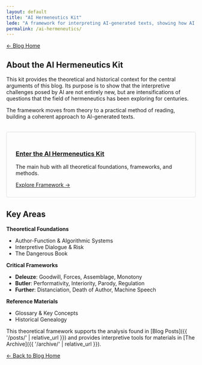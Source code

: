 ```yaml
---
layout: default
title: "AI Hermeneutics Kit"
lede: "A framework for interpreting AI-generated texts, showing how AI challenges intensify centuries-old hermeneutical questions."
permalink: /ai-hermeneutics/
---
```


<div class="top-links">
<a href="{{ '/' | relative_url }}" class="quickkit-pill-small">← Blog Home</a>
</div>

## About the AI Hermeneutics Kit

This kit provides the theoretical and historical context for the central arguments of this blog. Its purpose is to show that the interpretive challenges posed by AI are not entirely new, but are intensifications of questions that the field of hermeneutics has been exploring for centuries.

The framework moves from theory to a practical method of reading, building a coherent approach to AI-generated texts.

<div class="kit-card" style="border: 1px solid #ddd; padding: 1.5rem; border-radius: 4px; margin: 2rem 0;">
<h3><a href="{{ '/ai-hermeneutics/ai-hermeneutics-kit/' | relative_url }}">Enter the AI Hermeneutics Kit</a></h3>
<p>The main hub with all theoretical foundations, frameworks, and methods.</p>
<a href="{{ '/ai-hermeneutics/ai-hermeneutics-kit/' | relative_url }}" class="quickkit-pill-small">Explore Framework →</a>
</div>

## Key Areas

**Theoretical Foundations**
- Author-Function & Algorithmic Systems
- Interpretive Dialogue & Risk  
- The Dangerous Book

**Critical Frameworks**
- **Deleuze**: Goodwill, Forces, Assemblage, Monotony
- **Butler**: Performativity, Interiority, Parody, Regulation
- **Further**: Distanciation, Death of Author, Machine Speech

**Reference Materials**
- Glossary & Key Concepts
- Historical Genealogy

This theoretical framework supports the analysis found in [Blog Posts]({{ '/posts/' | relative_url }}) and provides interpretive tools for materials in [The Archive]({{ '/archive/' | relative_url }}).

<div class="bottom-links">
<a href="{{ '/' | relative_url }}" class="quickkit-pill">← Back to Blog Home</a>
</div>